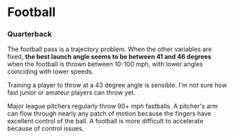 # Football

### Quarterback

The football pass is a trajectory problem. When the other variables are fixed, **the best launch angle seems to be between 41 and 46 degrees** when the football is thrown between 10-100 mph, with lower angles coinciding with lower speeds.

Training a player to throw at a 43 degree angle is sensible. I'm not sure how fast junior or amateur players can throw yet.

Major league pitchers regularly throw 90+ mph fastballs. A pitcher's arm can flow through nearly any patch of motion because the fingers have excellent control of the ball. A football is more difficult to accelerate because of control issues.
